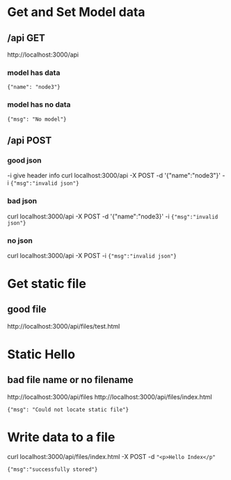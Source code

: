 


# Get and Set Model data

## /api GET
http://localhost:3000/api

### model has data
```{"name": "node3"}```

### model has no data
```{"msg": "No model"}```

## /api POST  
### good json
-i give header info
curl localhost:3000/api -X POST -d '{"name":"node3"}' -i
```{"msg":"invalid json"}```

### bad json
curl localhost:3000/api -X POST -d '{"name":"node3}' -i
```{"msg":"invalid json"}```

### no json
curl localhost:3000/api -X POST  -i
```{"msg":"invalid json"}```


# Get static file

## good file
http://localhost:3000/api/files/test.html
# Static Hello

## bad file name or no filename
http://localhost:3000/api/files
http://localhost:3000/api/files/index.html

```{"msg": "Could not locate static file"}```

# Write data to a file

curl localhost:3000/api/files/index.html -X POST -d ```"<p>Hello Index</p"```

```{"msg":"successfully stored"}```
